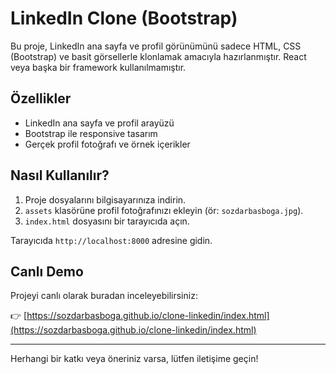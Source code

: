 # LinkedIn Clone (Bootstrap)

Bu proje, LinkedIn ana sayfa ve profil görünümünü sadece HTML, CSS (Bootstrap) ve basit görsellerle klonlamak amacıyla hazırlanmıştır. React veya başka bir framework kullanılmamıştır.

## Özellikler
- LinkedIn ana sayfa ve profil arayüzü
- Bootstrap ile responsive tasarım
- Gerçek profil fotoğrafı ve örnek içerikler

## Nasıl Kullanılır?
1. Proje dosyalarını bilgisayarınıza indirin.
2. `assets` klasörüne profil fotoğrafınızı ekleyin (ör: `sozdarbasboga.jpg`).
3. `index.html` dosyasını bir tarayıcıda açın.

Tarayıcıda `http://localhost:8000` adresine gidin.

## Canlı Demo
Projeyi canlı olarak buradan inceleyebilirsiniz:

👉 [https://sozdarbasboga.github.io/clone-linkedin/index.html](https://sozdarbasboga.github.io/clone-linkedin/index.html)

---

Herhangi bir katkı veya öneriniz varsa, lütfen iletişime geçin! 